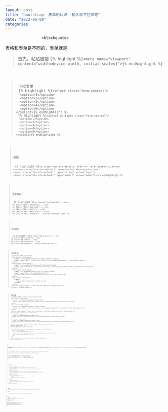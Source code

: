 ```yaml
---
layout: post
title: "bootstrap--表单的认识--输入框下拉框等"
date: "2022-06-09"
categories: 
---
```


                    <blockquote>
 表格和表单是不同的，表单就是
</blockquote> 
<blockquote>
 首先，粘贴链接 
 {% highlight %}<code class="language-html">&lt;meta name="viewport" content="width=device-width, initial-scale=1"&gt;{% endhighlight %} 
</blockquote> 
<blockquote>
 下拉表单 
 {% highlight %}<code class="language-html">&lt;select class="form-control"&gt;
  &lt;option&gt;1&lt;/option&gt;
  &lt;option&gt;2&lt;/option&gt;
  &lt;option&gt;3&lt;/option&gt;
  &lt;option&gt;4&lt;/option&gt;
  &lt;option&gt;5&lt;/option&gt;
&lt;/select&gt;{% endhighlight %} 
 {% highlight %}<code class="language-html">&lt;select multiple class="form-control"&gt;
  &lt;option&gt;1&lt;/option&gt;
  &lt;option&gt;2&lt;/option&gt;
  &lt;option&gt;3&lt;/option&gt;
  &lt;option&gt;4&lt;/option&gt;
  &lt;option&gt;5&lt;/option&gt;
&lt;/select&gt;{% endhighlight %} 
</blockquote> 
<blockquote> 
 <p>按钮</p> 
 {% highlight %}<code class="language-html">&lt;a class="btn btn-default" href="#" role="button"&gt;Link&lt;/a&gt;
&lt;button class="btn btn-default" type="submit"&gt;Button&lt;/button&gt;
&lt;input class="btn btn-default" type="button" value="Input"&gt;
&lt;input class="btn btn-default" type="submit" value="Submit"&gt;+{% endhighlight %} 
</blockquote> 
<blockquote> 
 <p>文本颜色：</p> 
 {% highlight %}<code class="language-html">&lt;p class="text-muted"&gt;...&lt;/p&gt;
&lt;p class="text-primary"&gt;...&lt;/p&gt;
&lt;p class="text-success"&gt;...&lt;/p&gt;
&lt;p class="text-info"&gt;...&lt;/p&gt;
&lt;p class="text-warning"&gt;...&lt;/p&gt;
&lt;p class="text-danger"&gt;...&lt;/p&gt;{% endhighlight %} 
</blockquote> 
<blockquote> 
 <p>背景颜色：</p> 
 {% highlight %}<code class="language-html">&lt;p class="bg-primary"&gt;...&lt;/p&gt;
&lt;p class="bg-success"&gt;...&lt;/p&gt;
&lt;p class="bg-info"&gt;...&lt;/p&gt;
&lt;p class="bg-warning"&gt;...&lt;/p&gt;
&lt;p class="bg-danger"&gt;...&lt;/p&gt;{% endhighlight %} 
</blockquote> 
<blockquote>
 基本表单： 
 {% highlight %}<code class="language-html">&lt;form&gt;
  &lt;div class="form-group"&gt;
    &lt;label for="exampleInputEmail1"&gt;Email address&lt;/label&gt;
    &lt;input type="email" class="form-control" id="exampleInputEmail1" placeholder="Email"&gt;
  &lt;/div&gt;
  &lt;div class="form-group"&gt;
    &lt;label for="exampleInputPassword1"&gt;Password&lt;/label&gt;
    &lt;input type="password" class="form-control" id="exampleInputPassword1" placeholder="Password"&gt;
  &lt;/div&gt;
  &lt;div class="form-group"&gt;
    &lt;label for="exampleInputFile"&gt;File input&lt;/label&gt;
    &lt;input type="file" id="exampleInputFile"&gt;
    &lt;p class="help-block"&gt;Example block-level help text here.&lt;/p&gt;
  &lt;/div&gt;
  &lt;div class="checkbox"&gt;
    &lt;label&gt;
      &lt;input type="checkbox"&gt; Check me out
    &lt;/label&gt;
  &lt;/div&gt;
  &lt;button type="submit" class="btn btn-default"&gt;Submit&lt;/button&gt;
&lt;/form&gt;{% endhighlight %} 
</blockquote> 
<blockquote>
 内联表单 
 {% highlight %}<code class="language-html">&lt;form class="form-inline"&gt;
  &lt;div class="form-group"&gt;
    &lt;label for="exampleInputName2"&gt;Name&lt;/label&gt;
    &lt;input type="text" class="form-control" id="exampleInputName2" placeholder="Jane Doe"&gt;
  &lt;/div&gt;
  &lt;div class="form-group"&gt;
    &lt;label for="exampleInputEmail2"&gt;Email&lt;/label&gt;
    &lt;input type="email" class="form-control" id="exampleInputEmail2" placeholder="jane.doe@example.com"&gt;
  &lt;/div&gt;
  &lt;button type="submit" class="btn btn-default"&gt;Send invitation&lt;/button&gt;{% endhighlight %} 
 {% highlight %}<code class="language-html">&lt;form class="form-inline"&gt;
  &lt;div class="form-group"&gt;
    &lt;label for="exampleInputName2"&gt;Name&lt;/label&gt;
    &lt;input type="text" class="form-control" id="exampleInputName2" placeholder="Jane Doe"&gt;
  &lt;/div&gt;
  &lt;div class="form-group"&gt;
    &lt;label for="exampleInputEmail2"&gt;Email&lt;/label&gt;
    &lt;input type="email" class="form-control" id="exampleInputEmail2" placeholder="jane.doe@example.com"&gt;
  &lt;/div&gt;
  &lt;button type="submit" class="btn btn-default"&gt;Send invitation&lt;/button&gt;
&lt;/form&gt;{% endhighlight %} 
 {% highlight %}<code class="language-html">&lt;form class="form-inline"&gt;
  &lt;div class="form-group"&gt;
    &lt;label class="sr-only" for="exampleInputAmount"&gt;Amount (in dollars)&lt;/label&gt;
    &lt;div class="input-group"&gt;
      &lt;div class="input-group-addon"&gt;$&lt;/div&gt;
      &lt;input type="text" class="form-control" id="exampleInputAmount" placeholder="Amount"&gt;
      &lt;div class="input-group-addon"&gt;.00&lt;/div&gt;
    &lt;/div&gt;
  &lt;/div&gt;
  &lt;button type="submit" class="btn btn-primary"&gt;Transfer cash&lt;/button&gt;
&lt;/form&gt;{% endhighlight %} 
</blockquote> 
<blockquote> 
 <p><strong>调整宽高：</strong> 通过 {% highlight %}.input-lg{% endhighlight %} 类似的类可以为控件设置高度，通过 {% highlight %}.col-lg-*{% endhighlight %} 类似的类可以为控件设置宽度。</p> 
 {% highlight %}<code class="language-html">&lt;input class="form-control input-lg" type="text" placeholder=".input-lg"&gt;
&lt;input class="form-control" type="text" placeholder="Default input"&gt;
&lt;input class="form-control input-sm" type="text" placeholder=".input-sm"&gt;

&lt;select class="form-control input-lg"&gt;...&lt;/select&gt;
&lt;select class="form-control"&gt;...&lt;/select&gt;
&lt;select class="form-control input-sm"&gt;...&lt;/select&gt;{% endhighlight %} 
</blockquote> 
<blockquote>
 水平表单 
 {% highlight %}<code class="language-html">&lt;form class="form-horizontal"&gt;
  &lt;div class="form-group"&gt;
    &lt;label for="inputEmail3" class="col-sm-2 control-label"&gt;Email&lt;/label&gt;
    &lt;div class="col-sm-10"&gt;
      &lt;input type="email" class="form-control" id="inputEmail3" placeholder="Email"&gt;
    &lt;/div&gt;
  &lt;/div&gt;
  &lt;div class="form-group"&gt;
    &lt;label for="inputPassword3" class="col-sm-2 control-label"&gt;Password&lt;/label&gt;
    &lt;div class="col-sm-10"&gt;
      &lt;input type="password" class="form-control" id="inputPassword3" placeholder="Password"&gt;
    &lt;/div&gt;
  &lt;/div&gt;
  &lt;div class="form-group"&gt;
    &lt;div class="col-sm-offset-2 col-sm-10"&gt;
      &lt;div class="checkbox"&gt;
        &lt;label&gt;
          &lt;input type="checkbox"&gt; Remember me
        &lt;/label&gt;
      &lt;/div&gt;
    &lt;/div&gt;
  &lt;/div&gt;
  &lt;div class="form-group"&gt;
    &lt;div class="col-sm-offset-2 col-sm-10"&gt;
      &lt;button type="submit" class="btn btn-default"&gt;Sign in&lt;/button&gt;
    &lt;/div&gt;
  &lt;/div&gt;
&lt;/form&gt;{% endhighlight %} 
 <p></p> 
</blockquote> 
<blockquote>
 输入框 
 {% highlight %}<code class="language-html">&lt;input type="text" class="form-control" placeholder="Text input"&gt;{% endhighlight %} 
 <p>文本框</p> 
 {% highlight %}<code class="language-html">&lt;textarea class="form-control" rows="3"&gt;&lt;/textarea&gt;{% endhighlight %} 
</blockquote> 
<blockquote> 
 <p>单选多选</p> 
 {% highlight %}<code class="language-html">&lt;div class="checkbox"&gt;
  &lt;label&gt;
    &lt;input type="checkbox" value=""&gt;
    Option one is this and that&amp;mdash;be sure to include why it's great
  &lt;/label&gt;
&lt;/div&gt;
&lt;div class="checkbox disabled"&gt;
  &lt;label&gt;
    &lt;input type="checkbox" value="" disabled&gt;
    Option two is disabled
  &lt;/label&gt;
&lt;/div&gt;

&lt;div class="radio"&gt;
  &lt;label&gt;
    &lt;input type="radio" name="optionsRadios" id="optionsRadios1" value="option1" checked&gt;
    Option one is this and that&amp;mdash;be sure to include why it's great
  &lt;/label&gt;
&lt;/div&gt;
&lt;div class="radio"&gt;
  &lt;label&gt;
    &lt;input type="radio" name="optionsRadios" id="optionsRadios2" value="option2"&gt;
    Option two can be something else and selecting it will deselect option one
  &lt;/label&gt;
&lt;/div&gt;
&lt;div class="radio disabled"&gt;
  &lt;label&gt;
    &lt;input type="radio" name="optionsRadios" id="optionsRadios3" value="option3" disabled&gt;
    Option three is disabled
  &lt;/label&gt;
&lt;/div&gt;{% endhighlight %} 
 <p></p> 
</blockquote>
                
